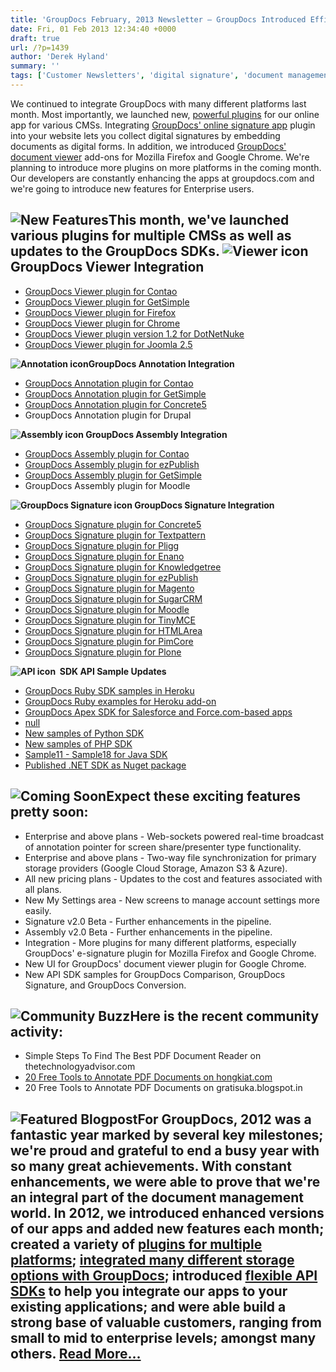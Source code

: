 ```yaml
---
title: 'GroupDocs February, 2013 Newsletter – GroupDocs Introduced Efficient E-Signature Plugins for Multiple Platforms'
date: Fri, 01 Feb 2013 12:34:40 +0000
draft: true
url: /?p=1439
author: 'Derek Hyland'
summary: ''
tags: ['Customer Newsletters', 'digital signature', 'document management', 'document upload', 'e-signature', 'GroupDocs Annotate', 'GroupDocs Signature', 'GroupDocs Viewer', 'GroupDocs Viewer Plugin', 'online document viewer', 'View documents online']
---
```


We continued to integrate GroupDocs with many different platforms last month. Most importantly, we launched new, [powerful plugins](http://groupdocs.com/marketplace/plugins) for our online app for various CMSs. Integrating [GroupDocs' online signature app](http://groupdocs.com/apps/signature) plugin into your website lets you collect digital signatures by embedding documents as digital forms. In addition, we introduced [GroupDocs' document viewer](http://groupdocs.com/apps/viewer) add-ons for Mozilla Firefox and Google Chrome. We're planning to introduce more plugins on more platforms in the coming month. Our developers are constantly enhancing the apps at groupdocs.com and we're going to introduce new features for Enterprise users.

## ![New Features](https://blog.groupdocs.com/wp-content/uploads/sites/4/2013/02/New-Features.png "New Features")This month, we've launched various plugins for multiple CMSs as well as updates to the GroupDocs SDKs. ![Viewer icon](https://blog.groupdocs.com/wp-content/uploads/sites/4/2013/02/viewer-new.png "Viewer icon")**GroupDocs Viewer Integration**

*   [GroupDocs Viewer plugin for Contao](https://contao.org/en/extension-list/view/groupdocs_viewer.10000099.en.html)
*   [GroupDocs Viewer plugin for GetSimple](http://get-simple.info/extend/plugin/groupdocs-documents-viewer/554/)
*   [GroupDocs Viewer plugin for Firefox](https://github.com/groupdocs-viewer/)
*   [GroupDocs Viewer plugin for Chrome](https://github.com/groupdocs-viewer/)
*   [GroupDocs Viewer plugin version 1.2 for DotNetNuke](https://github.com/groupdocs)
*   [GroupDocs Viewer plugin for Joomla 2.5](http://extensions.joomla.org/extensions/social-web/social-display/documents-cloud-based/22977)

**![Annotation icon](https://blog.groupdocs.com/wp-content/uploads/sites/4/2013/02/annotation-new.png "Annotation icon")GroupDocs Annotation Integration**

*   [GroupDocs Annotation plugin for Contao](https://contao.org/en/extension-list/view/groupdocs_annotation.10000009.en.html)
*   [GroupDocs Annotation plugin for GetSimple](http://get-simple.info/extend/plugin/groupdocs-documents-annotation/578/)
*   [GroupDocs Annotation plugin for Concrete5](http://www.concrete5.org/marketplace/addons/groupdocs-annotation/)
*   GroupDocs Annotation plugin for Drupal

 **![Assembly icon](https://blog.groupdocs.com/wp-content/uploads/sites/4/2013/02/assembly-new.png "Assembly icon") GroupDocs Assembly Integration**

*   [GroupDocs Assembly plugin for Contao](https://contao.org/en/extension-list/view/groupdocs_assembly.10000009.en.html)
*   [GroupDocs Assembly plugin for ezPublish](http://share.ez.no/projects/groupdocs-assembly)
*   [GroupDocs Assembly plugin for GetSimple](http://get-simple.info/extend/plugin/groupdocs-documents-assembly/571/)
*   GroupDocs Assembly plugin for Moodle

 **![GroupDocs Signature icon](https://blog.groupdocs.com/wp-content/uploads/sites/4/2013/02/signature-new.png "GroupDocs Signature icon") GroupDocs Signature Integration**

*   [GroupDocs Signature plugin for Concrete5](https://github.com/groupdocs)
*   [GroupDocs Signature plugin for Textpattern](https://github.com/groupdocs)
*   [GroupDocs Signature plugin for Pligg](https://github.com/groupdocs)
*   [GroupDocs Signature plugin for Enano](https://github.com/groupdocs)
*   [GroupDocs Signature plugin for Knowledgetree](https://github.com/groupdocs)
*   [GroupDocs Signature plugin for ezPublish](https://github.com/groupdocs)
*   [GroupDocs Signature plugin for Magento](https://github.com/groupdocs)
*   [GroupDocs Signature plugin for SugarCRM](https://github.com/groupdocs)
*   [GroupDocs Signature plugin for Moodle](https://github.com/groupdocs)
*   [GroupDocs Signature plugin for TinyMCE](https://github.com/groupdocs)
*   [GroupDocs Signature plugin for HTMLArea](https://github.com/groupdocs)
*   [GroupDocs Signature plugin for PimCore](https://github.com/groupdocs)
*   [GroupDocs Signature plugin for Plone](https://github.com/groupdocs)

**![](https://blog.groupdocs.com/wp-content/uploads/sites/4/2013/02/API-icon.png "API icon")  SDK API Sample Updates**

*   [GroupDocs Ruby SDK samples in Heroku](http://groupdocs-ruby-samples.herokuapp.com/)
*   [GroupDocs Ruby examples for Heroku add-on](https://github.com/liosha2007/groupdocs-heroku-examples-for-ruby)
*   [GroupDocs Apex SDK for Salesforce and Force.com-based apps](https://github.com/groupdocs)
*   [null](https://www.npmjs.com/package/groupdocs-javascript)
*   [New samples of Python SDK](https://github.com/groupdocs)
*   [New samples of PHP SDK](https://github.com/groupdocs)
*   [Sample11 - Sample18 for Java SDK](https://github.com/groupdocs)
*   [Published .NET SDK as Nuget package](https://www.nuget.org/packages/groupdocs-dotnet/)

## ![Coming Soon](https://blog.groupdocs.com/wp-content/uploads/sites/4/2013/02/Coming-Soon.png "Coming Soon")Expect these exciting features pretty soon:

*   Enterprise and above plans - Web-sockets powered real-time broadcast of annotation pointer for screen share/presenter type functionality.
*   Enterprise and above plans - Two-way file synchronization for primary storage providers (Google Cloud Storage, Amazon S3 & Azure).
*   All new pricing plans - Updates to the cost and features associated with all plans.
*   New My Settings area - New screens to manage account settings more easily.
*   Signature v2.0 Beta - Further enhancements in the pipeline.
*   Assembly v2.0 Beta - Further enhancements in the pipeline.
*   Integration - More plugins for many different platforms, especially GroupDocs' e-signature plugin for Mozilla Firefox and Google Chrome.
*   New UI for GroupDocs' document viewer plugin for Google Chrome.
*   New API SDK samples for GroupDocs Comparison, GroupDocs Signature, and GroupDocs Conversion.

## ![Community Buzz](https://blog.groupdocs.com/wp-content/uploads/sites/4/2013/02/Community-Buzz.png "Community Buzz")Here is the recent community activity:

*   Simple Steps To Find The Best PDF Document Reader on thetechnologyadvisor.com
*   [20 Free Tools to Annotate PDF Documents on hongkiat.com](https://www.hongkiat.com/blog/free-pdf-annotation-tools/)
*   20 Free Tools to Annotate PDF Documents on gratisuka.blogspot.in

## ![Featured Blogpost](https://blog.groupdocs.com/wp-content/uploads/sites/4/2013/02/Featured-Blogpost.png "Featured Blogpost")For GroupDocs, 2012 was a fantastic year marked by several key milestones; we're proud and grateful to end a busy year with so many great achievements. With constant enhancements, we were able to prove that we're an integral part of the document management world. In 2012, we introduced enhanced versions of our apps and added new features each month; created a variety of [plugins for multiple platforms](http://groupdocs.com/marketplace/plugins); [integrated many different storage options with GroupDocs](http://groupdocs.com/marketplace/storage); introduced [flexible API SDKs](http://groupdocs.com/cloud) to help you integrate our apps to your existing applications; and were able build a strong base of valuable customers, ranging from small to mid to enterprise levels; amongst many others. **[Read More...](https://blog.groupdocs.com/a-year-of-great-achievements-2012-in-review)**



